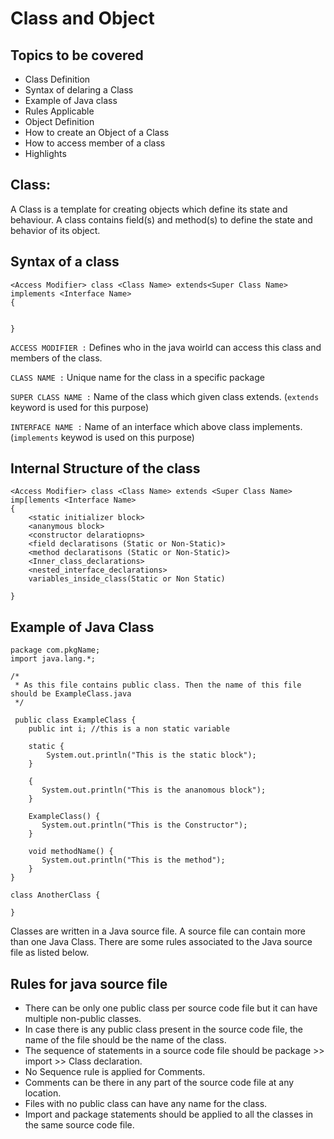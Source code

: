 
# Class and Object

## Topics to be covered
* Class Definition
* Syntax of delaring a Class
* Example of Java class
* Rules Applicable
* Object Definition
* How to create an Object of a Class
* How to access member of a class
* Highlights

## Class:
A Class is a template for creating objects which define its state and behaviour. A class contains field(s) and method(s) to define the state and behavior of its object.

## Syntax of a class
```
<Access Modifier> class <Class Name> extends<Super Class Name> implements <Interface Name> 
{


}
```

```ACCESS MODIFIER :``` Defines who in the java woirld can access this class and members of the class.

```CLASS NAME :``` Unique name for the class in a specific package

```SUPER CLASS NAME :``` Name of the class which given class extends. (```extends``` keyword is used for this purpose)

```INTERFACE NAME :``` Name of an interface which above class implements. (```implements``` keywod is used on this purpose)

## Internal Structure of the class
```
<Access Modifier> class <Class Name> extends <Super Class Name> imp[lements <Interface Name>
{
    <static initializer block>
    <ananymous block>
    <constructor delaratiopns>
    <field declaratisons (Static or Non-Static)>
    <method declaratisons (Static or Non-Static)>
    <Inner_class_declarations>
    <nested_interface_declarations>
    variables_inside_class(Static or Non Static)

}
```

## Example of Java Class

```
package com.pkgName;
import java.lang.*;

/*
 * As this file contains public class. Then the name of this file should be ExampleClass.java
 */
 
 public class ExampleClass {
    public int i; //this is a non static variable
    
    static {
        System.out.println("This is the static block");
    }
    
    {
       System.out.println("This is the ananomous block");
    }
    
    ExampleClass() {
       System.out.println("This is the Constructor");
    }
    
    void methodName() {
       System.out.println("This is the method");
    }
}

class AnotherClass {

}
```

Classes are written in a Java source file. A source file can contain more than one Java Class. There are some rules associated to the Java source file as listed below.

## Rules for java source file
* There can be only one public class per source code file but it can have multiple non-public classes.
* In case there is any public class present in the source code file, the name of the file should be the name of the class.
* The sequence of statements in a source code file should be package >> import  >> Class declaration.
* No Sequence rule is applied for Comments.
* Comments can be there in any part of the source code file at any location.
* Files with no public class can have any name for the class.
* Import and package statements should be applied to all the classes in the same source code file.



